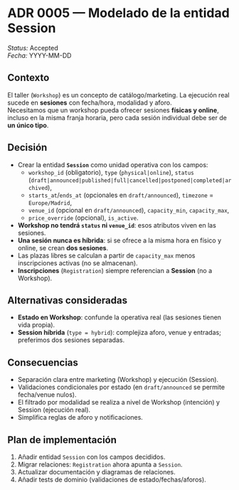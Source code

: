 # ADR 0005 — Modelado de la entidad Session

*Status:* Accepted  
*Fecha:* YYYY-MM-DD

## Contexto
El taller (`Workshop`) es un concepto de catálogo/marketing. La ejecución real sucede en **sesiones** con fecha/hora, modalidad y aforo.  
Necesitamos que un workshop pueda ofrecer sesiones **físicas y online**, incluso en la misma franja horaria, pero cada sesión individual debe ser de **un único tipo**.

## Decisión
- Crear la entidad **`Session`** como unidad operativa con los campos:
  - `workshop_id` (obligatorio), `type` (`physical|online`), `status` (`draft|announced|published|full|cancelled|postponed|completed|archived`),
  - `starts_at`/`ends_at` (opcionales en `draft/announced`), `timezone` = `Europe/Madrid`,
  - `venue_id` (opcional en `draft/announced`), `capacity_min`, `capacity_max`,
  - `price_override` (opcional), `is_active`.
- **Workshop no tendrá `status` ni `venue_id`**: esos atributos viven en las sesiones.
- **Una sesión nunca es híbrida**: si se ofrece a la misma hora en físico y online, se crean **dos sesiones**.
- Las plazas libres se calculan a partir de `capacity_max` menos inscripciones activas (no se almacenan).
- **Inscripciones** (`Registration`) siempre referencian a **Session** (no a Workshop).

## Alternativas consideradas
- **Estado en Workshop**: confunde la operativa real (las sesiones tienen vida propia).  
- **Session híbrida** (`type = hybrid`): complejiza aforo, venue y entradas; preferimos dos sesiones separadas.

## Consecuencias
- Separación clara entre marketing (Workshop) y ejecución (Session).
- Validaciones condicionales por estado (en `draft/announced` se permite fecha/venue nulos).
- El filtrado por modalidad se realiza a nivel de Workshop (intención) y Session (ejecución real).
- Simplifica reglas de aforo y notificaciones.

## Plan de implementación
1. Añadir entidad `Session` con los campos decididos.
2. Migrar relaciones: `Registration` ahora apunta a `Session`.
3. Actualizar documentación y diagramas de relaciones.
4. Añadir tests de dominio (validaciones de estado/fechas/aforos).
